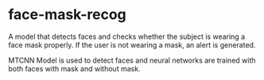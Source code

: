# face-mask-recog

A model that detects faces and checks whether the subject is wearing a face mask properly. If the user is not wearing a mask, an alert is generated. 

MTCNN Model is used to detect faces and neural networks are trained with both faces with mask and without mask.
